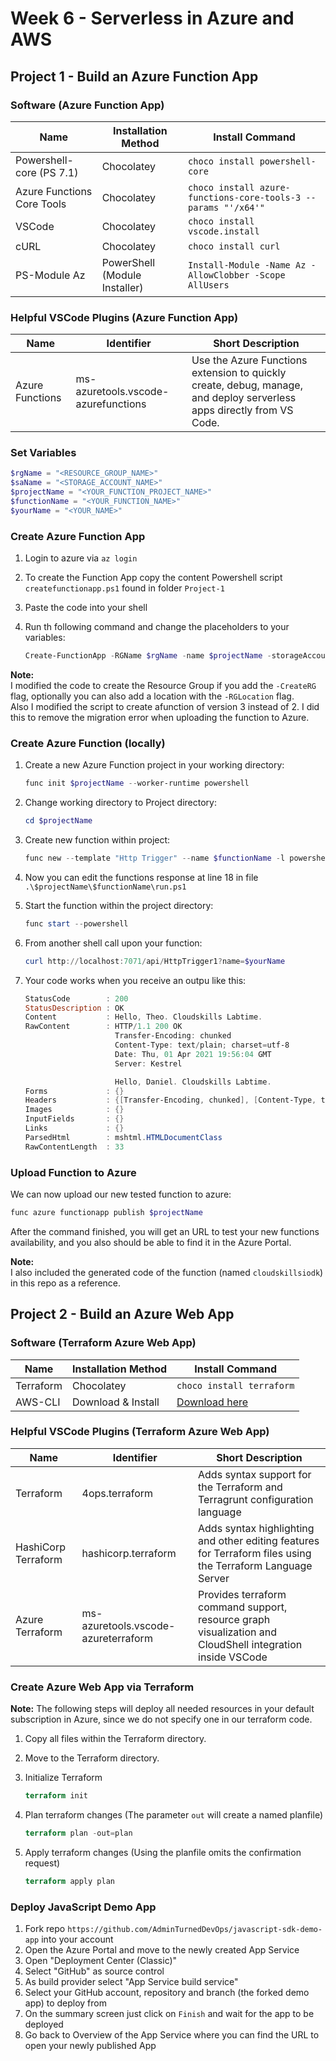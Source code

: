# Week 6 - Serverless in Azure and AWS

## Project 1 - Build an Azure Function App

### Software (Azure Function App)

| Name                       | Installation Method           | Install Command                                                |
| -------------------------- | ----------------------------- | -------------------------------------------------------------- |
| Powershell-core (PS 7.1)   | Chocolatey                    | `choco install powershell-core`                                |
| Azure Functions Core Tools | Chocolatey                    | `choco install azure-functions-core-tools-3 --params "'/x64'"` |
| VSCode                     | Chocolatey                    | `choco install vscode.install`                                 |
| cURL                       | Chocolatey                    | `choco install curl`                                           |
| PS-Module Az               | PowerShell (Module Installer) | `Install-Module -Name Az -AllowClobber -Scope AllUsers`        |

### Helpful VSCode Plugins (Azure Function App)

| Name            | Identifier                          | Short Description                                                                                                     |
| --------------- | ----------------------------------- | --------------------------------------------------------------------------------------------------------------------- |
| Azure Functions | ms-azuretools.vscode-azurefunctions | Use the Azure Functions extension to quickly create, debug, manage, and deploy serverless apps directly from VS Code. |

### Set Variables

```PowerShell
$rgName = "<RESOURCE_GROUP_NAME>"
$saName = "<STORAGE_ACCOUNT_NAME>"
$projectName = "<YOUR_FUNCTION_PROJECT_NAME>"
$functionName = "<YOUR_FUNCTION_NAME>"
$yourName = "<YOUR_NAME>"
```

### Create Azure Function App

1. Login to azure via `az login`
2. To create the Function App copy the content Powershell script `createfunctionapp.ps1` found in folder `Project-1`
3. Paste the code into your shell
4. Run th following command and change the placeholders to your variables:

   ```PowerShell
   Create-FunctionApp -RGName $rgName -name $projectName -storageAccountName $saName
   ```

**Note:**  
I modified the code to create the Resource Group if you add the `-CreateRG` flag, optionally you can also add a location with the `-RGLocation` flag.  
Also I modified the script to create afunction of version 3 instead of 2. I did this to remove the migration error when uploading the function to Azure.

### Create Azure Function (locally)

1. Create a new Azure Function project in your working directory:

   ```PowerShell
   func init $projectName --worker-runtime powershell
   ```

2. Change working directory to Project directory:

   ```PowerShell
   cd $projectName
   ```

3. Create new function within project:

   ```PowerShell
   func new --template "Http Trigger" --name $functionName -l powershell
   ```

4. Now you can edit the functions response at line 18 in file `.\$projectName\$functionName\run.ps1`

5. Start the function within the project directory:

   ```PowerShell
   func start --powershell
   ```

6. From another shell call upon your function:

   ```PowerShell
   curl http://localhost:7071/api/HttpTrigger1?name=$yourName
   ```

7. Your code works when you receive an outpu like this:

   ```PowerShell
   StatusCode        : 200
   StatusDescription : OK
   Content           : Hello, Theo. Cloudskills Labtime.
   RawContent        : HTTP/1.1 200 OK
                       Transfer-Encoding: chunked
                       Content-Type: text/plain; charset=utf-8
                       Date: Thu, 01 Apr 2021 19:56:04 GMT
                       Server: Kestrel

                       Hello, Daniel. Cloudskills Labtime.
   Forms             : {}
   Headers           : {[Transfer-Encoding, chunked], [Content-Type, text/plain; charset=utf-8], [Date, Thu, 01 Apr 2021 19:56:04 GMT], [Server, Kestrel]}
   Images            : {}
   InputFields       : {}
   Links             : {}
   ParsedHtml        : mshtml.HTMLDocumentClass
   RawContentLength  : 33
   ```

### Upload Function to Azure

We can now upload our new tested function to azure:

```PowerShell
func azure functionapp publish $projectName
```

After the command finished, you will get an URL to test your new functions availability, and you also should be able to find it in the Azure Portal.

**Note:**  
I also included the generated code of the function (named `cloudskillsiodk`) in this repo as a reference.

## Project 2 - Build an Azure Web App

### Software (Terraform Azure Web App)

| Name      | Installation Method | Install Command                              |
| --------- | ------------------- | -------------------------------------------- |
| Terraform | Chocolatey          | `choco install terraform`                    |
| AWS-CLI   | Download & Install  | [Download here](https://aws.amazon.com/cli/) |

### Helpful VSCode Plugins (Terraform Azure Web App)

| Name                | Identifier                          | Short Description                                                                                           |
| ------------------- | ----------------------------------- | ----------------------------------------------------------------------------------------------------------- |
| Terraform           | 4ops.terraform                      | Adds syntax support for the Terraform and Terragrunt configuration language                                 |
| HashiCorp Terraform | hashicorp.terraform                 | Adds syntax highlighting and other editing features for Terraform files using the Terraform Language Server |
| Azure Terraform     | ms-azuretools.vscode-azureterraform | Provides terraform command support, resource graph visualization and CloudShell integration inside VSCode   |

### Create Azure Web App via Terraform

**Note:** The following steps will deploy all needed resources in your default subscription in Azure, since we do not specify one in our terraform code.

1. Copy all files within the Terraform directory.
2. Move to the Terraform directory.
3. Initialize Terraform

   ```Terraform
   terraform init
   ```

4. Plan terraform changes (The parameter `out` will create a named planfile)

   ```Terraform
   terraform plan -out=plan
   ```

5. Apply terraform changes (Using the planfile omits the confirmation request)

   ```Terraform
   terraform apply plan
   ```

### Deploy JavaScript Demo App

1. Fork repo `https://github.com/AdminTurnedDevOps/javascript-sdk-demo-app` into your account
2. Open the Azure Portal and move to the newly created App Service
3. Open "Deployment Center (Classic)"
4. Select "GitHub" as source control
5. As build provider select "App Service build service"
6. Select your GitHub account, repository and branch (the forked demo app) to deploy from
7. On the summary screen just click on `Finish` and wait for the app to be deployed
8. Go back to Overview of the App Service where you can find the URL to open your newly published App
